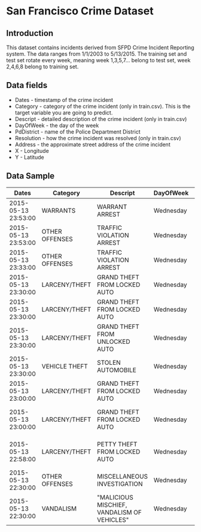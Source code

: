 # San Francisco Crime Dataset


## Introduction

This dataset contains incidents derived from SFPD Crime Incident Reporting system. The data ranges from 1/1/2003 to 5/13/2015. The training set and test set rotate every week, meaning week 1,3,5,7... belong to test set, week 2,4,6,8 belong to training set. 



## Data fields

 * Dates - timestamp of the crime incident
 * Category - category of the crime incident (only in train.csv). This is the target variable you are going to predict.
 * Descript - detailed description of the crime incident (only in train.csv)
 * DayOfWeek - the day of the week
 * PdDistrict - name of the Police Department District
 * Resolution - how the crime incident was resolved (only in train.csv)
 * Address - the approximate street address of the crime incident 
 * X - Longitude
 * Y - Latitude


## Data Sample

| Dates               | Category           | Descript                                    | DayOfWeek | PdDistrict | Resolution       | Address                       | X                 | Y        | 
|---------------------|--------------------|---------------------------------------------|-----------|------------|------------------|-------------------------------|-------------------|----------| 
| 2015-05-13 23:53:00 | WARRANTS           | WARRANT ARREST                              | Wednesday | NORTHERN   | "ARREST, BOOKED" | OAK ST / LAGUNA ST            | -122.425891675136 | 37.774   | | 5985956747          |                    |                                             |           |            |                  |                               |                   |          | 
| 2015-05-13 23:53:00 | OTHER OFFENSES     | TRAFFIC VIOLATION ARREST                    | Wednesday | NORTHERN   | "ARREST, BOOKED" | OAK ST / LAGUNA ST            | -122.425          |          | | 891675136           | 37.7745985956747   |                                             |           |            |                  |                               |                   |          | 
| 2015-05-13 23:33:00 | OTHER OFFENSES     | TRAFFIC VIOLATION ARREST                    | Wednesday | NORTHERN   | "ARREST, BOOKED" | VANNESS AV / GREENWICH ST     | -                 |          | | 122.42436302145     | 37.8004143219856   |                                             |           |            |                  |                               |                   |          | 
| 2015-05-13 23:30:00 | LARCENY/THEFT      | GRAND THEFT FROM LOCKED AUTO                | Wednesday | NORTHERN   | NONE             | 1500 Block of LOMBARD ST      | -122.426995       |          | | 32676599            | 37.80087263276921  |                                             |           |            |                  |                               |                   |          | 
| 2015-05-13 23:30:00 | LARCENY/THEFT      | GRAND THEFT FROM LOCKED AUTO                | Wednesday | PARK       | NONE             | 100 Block of BRODERICK ST     | -122.438737622    |          | | 757                 | 37.771541172057795 |                                             |           |            |                  |                               |                   |          | 
| 2015-05-13 23:30:00 | LARCENY/THEFT      | GRAND THEFT FROM UNLOCKED AUTO              | Wednesday | INGLESIDE  | NONE             | 0 Block of TEDDY AV           | -122.40325236     |          | | 121201              | 37.713430704116    |                                             |           |            |                  |                               |                   |          | 
| 2015-05-13 23:30:00 | VEHICLE THEFT      | STOLEN AUTOMOBILE                           | Wednesday | INGLESIDE  | NONE             | AVALON AV / PERU AV           | -122.423326976668 | 37.72513 | | 80403778            |                    |                                             |           |            |                  |                               |                   |          | | 2015-05-13 23:30:00 | VEHICLE THEFT      | STOLEN AUTOMOBILE                           | Wednesday | BAYVIEW    | NONE             | KIRKWOOD AV / DONAHUE ST      | -122.371274317441 | 37.72    | | 75640719518         |                    |                                             |           |            |                  |                               |                   |          | 
| 2015-05-13 23:00:00 | LARCENY/THEFT      | GRAND THEFT FROM LOCKED AUTO                | Wednesday | RICHMOND   | NONE             | 600 Block of 47TH AV          | -122.5081940311   |          | | 17                  | 37.776601260681204 |                                             |           |            |                  |                               |                   |          | 
| 2015-05-13 23:00:00 | LARCENY/THEFT      | GRAND THEFT FROM LOCKED AUTO                | Wednesday | CENTRAL    | NONE             | JEFFERSON ST / LEAVENWORTH ST | -122.41           |          | | 9087676747          | 37.8078015516515   |                                             |           |            |                  |                               |                   |          | 
| 2015-05-13 22:58:00 | LARCENY/THEFT      | PETTY THEFT FROM LOCKED AUTO                | Wednesday | CENTRAL    | NONE             | JEFFERSON ST / LEAVENWORTH ST | -122.41           |          | | 9087676747          | 37.8078015516515   |                                             |           |            |                  |                               |                   |          | 
| 2015-05-13 22:30:00 | OTHER OFFENSES     | MISCELLANEOUS INVESTIGATION                 | Wednesday | TARAVAL    | NONE             | 0 Block of ESCOLTA WY         | -122.4879830727   |          | | 77                  | 37.737666654332706 |                                             |           |            |                  |                               |                   |          | 
| 2015-05-13 22:30:00 | VANDALISM          | "MALICIOUS MISCHIEF, VANDALISM OF VEHICLES" | Wednesday | TENDERLOIN | NONE             | TURK ST / JONES ST            | -122              |          | | .41241426358101     | 37.7830037964534   |                                             |           |            |                  |                               |                   |          | 


